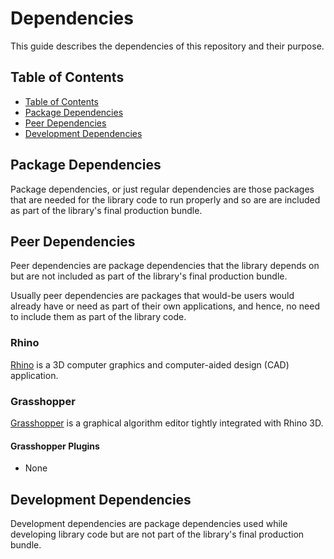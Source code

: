 # Dependencies

This guide describes the dependencies of this repository and their purpose.

## Table of Contents

- [Table of Contents](#table-of-contents)
- [Package Dependencies](#package-dependencies)
- [Peer Dependencies](#peer-dependencies)
- [Development Dependencies](#development-dependencies)

## Package Dependencies

Package dependencies, or just regular dependencies are those packages that are needed for the
library code to run properly and so are are included as part of the library's final production bundle.

## Peer Dependencies

Peer dependencies are package dependencies that the library depends on
but are not included as part of the library's final production bundle.

Usually peer dependencies are packages that would-be users would already have or need
as part of their own applications, and hence, no need to include them as part of
the library code.


### Rhino

[Rhino](https://www.rhino3d.com/) is a 3D computer graphics and computer-aided design (CAD) application.



### Grasshopper

[Grasshopper](https://www.grasshopper3d.com/) is a graphical algorithm editor tightly integrated with Rhino 3D.

#### Grasshopper Plugins

- None


## Development Dependencies

Development dependencies are package dependencies used while developing library code
but are not part of the library's final production bundle.
